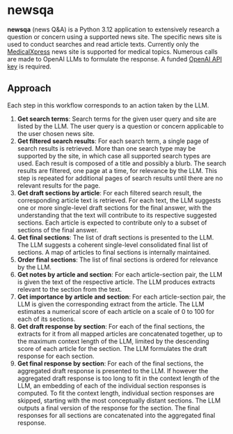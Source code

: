 # newsqa
**newsqa** (news Q&A) is a Python 3.12 application to extensively research a question or concern using a supported news site. The specific news site is used to conduct searches and read article texts. Currently only the [MedicalXpress](https://medicalxpress.com/) news site is supported for medical topics. Numerous calls are made to OpenAI LLMs to formulate the response. A funded [OpenAI API key](https://platform.openai.com/api-keys) is required.

## Approach
Each step in this workflow corresponds to an action taken by the LLM.

1. **Get search terms**: Search terms for the given user query and site are listed by the LLM. The user query is a question or concern applicable to the user chosen news site.
2. **Get filtered search results**: For each search term, a single page of search results is retrieved. More than one search type may be supported by the site, in which case all supported search types are used. Each result is composed of a title and possibly a blurb. The search results are filtered, one page at a time, for relevance by the LLM. This step is repeated for additional pages of search results until there are no relevant results for the page.
3. **Get draft sections by article**: For each filtered search result, the corresponding article text is retrieved. For each text, the LLM suggests one or more single-level draft sections for the final answer, with the understanding that the text will contribute to its respective suggested sections. Each article is expected to contribute only to a subset of sections of the final answer.
4. **Get final sections**: The list of draft sections is presented to the LLM. The LLM suggests a coherent single-level consolidated final list of sections. A map of articles to final sections is internally maintained.
5. **Order final sections**: The list of final sections is ordered for relevance by the LLM.
6. **Get notes by article and section**: For each article-section pair, the LLM is given the text of the respective article. The LLM produces extracts relevant to the section from the text.
7. **Get importance by article and section**: For each article-section pair, the LLM is given the corresponding extract from the article. The LLM estimates a numerical score of each article on a scale of 0 to 100 for each of its sections.
8. **Get draft response by section**: For each of the final sections, the extracts for it from all mapped articles are concatenated together, up to the maximum context length of the LLM, limited by the descending score of each article for the section. The LLM formulates the draft response for each section.
9. **Get final response by section**: For each of the final sections, the aggregated draft response is presented to the LLM. If however the aggregated draft response is too long to fit in the context length of the LLM, an embedding of each of the individual section responses is computed. To fit the context length, individual section responses are skipped, starting with the most conceptually distant sections. The LLM outputs a final version of the response for the section. The final responses for all sections are concatenated into the aggregated final response.